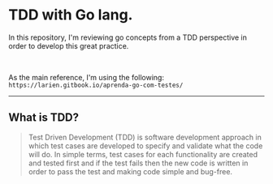 # TDD with Go lang.

In this repository, I'm reviewing go concepts from a TDD perspective in order to develop this great practice.

<br>

As the main reference, I'm using the following:
```https://larien.gitbook.io/aprenda-go-com-testes/```

<hr>

## What is TDD?
> Test Driven Development (TDD) is software development approach in which test cases are developed to specify and validate what the code will do. 
In simple terms, test cases for each functionality are created and tested first and if the test fails then the new code is written in order to pass 
the test and making code simple and bug-free.
